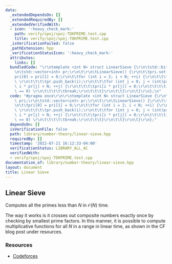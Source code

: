 ```yaml
---
data:
  _extendedDependsOn: []
  _extendedRequiredBy: []
  _extendedVerifiedWith:
  - icon: ':heavy_check_mark:'
    path: verify/spoj/spoj-TDKPRIME.test.cpp
    title: verify/spoj/spoj-TDKPRIME.test.cpp
  _isVerificationFailed: false
  _pathExtension: hpp
  _verificationStatusIcon: ':heavy_check_mark:'
  attributes:
    links: []
  bundledCode: "\r\ntemplate <int N> struct LinearSieve {\r\n\tstd::bitset<N> pri;\r\
    \n\tstd::vector<int> pr;\r\n\t\r\n\tLinearSieve() {\r\n\t\tpri.set();\r\n\t\t\
    pri[0] = pri[1] = 0;\r\n\t\tfor (int i = 2; i < N; ++i) {\r\n\t\t\tif (pri[i])\
    \ \r\n\t\t\t\tpr.push_back(i);\r\n\t\t\tfor (int j = 0; j < (int)pr.size() &&\
    \ i * pr[j] < N; ++j) {\r\n\t\t\t\tpri[i * pr[j]] = 0;\r\n\t\t\t\tif (i % pr[j]\
    \ == 0) \r\n\t\t\t\t\tbreak;\r\n\t\t\t}\r\n\t\t}\r\n\t}\r\n};\n"
  code: "#pragma once\r\n\r\ntemplate <int N> struct LinearSieve {\r\n\tstd::bitset<N>\
    \ pri;\r\n\tstd::vector<int> pr;\r\n\t\r\n\tLinearSieve() {\r\n\t\tpri.set();\r\
    \n\t\tpri[0] = pri[1] = 0;\r\n\t\tfor (int i = 2; i < N; ++i) {\r\n\t\t\tif (pri[i])\
    \ \r\n\t\t\t\tpr.push_back(i);\r\n\t\t\tfor (int j = 0; j < (int)pr.size() &&\
    \ i * pr[j] < N; ++j) {\r\n\t\t\t\tpri[i * pr[j]] = 0;\r\n\t\t\t\tif (i % pr[j]\
    \ == 0) \r\n\t\t\t\t\tbreak;\r\n\t\t\t}\r\n\t\t}\r\n\t}\r\n};"
  dependsOn: []
  isVerificationFile: false
  path: library/number-theory/linear-sieve.hpp
  requiredBy: []
  timestamp: '2022-07-21 16:12:33-04:00'
  verificationStatus: LIBRARY_ALL_AC
  verifiedWith:
  - verify/spoj/spoj-TDKPRIME.test.cpp
documentation_of: library/number-theory/linear-sieve.hpp
layout: document
title: Linear Sieve
---
```


## Linear Sieve

Computes all the primes less than $N$ in $\mathcal O(N)$ time. 

The way it works is it crosses out composite numbers exactly once by checking by smallest prime factors. In this manner, it is possible to compute multiplicative functions for all $N$ in a range in linear time, as shown in the CF blog post under resources.

### Resources
- [Codeforces](https://codeforces.com/blog/entry/54090)

